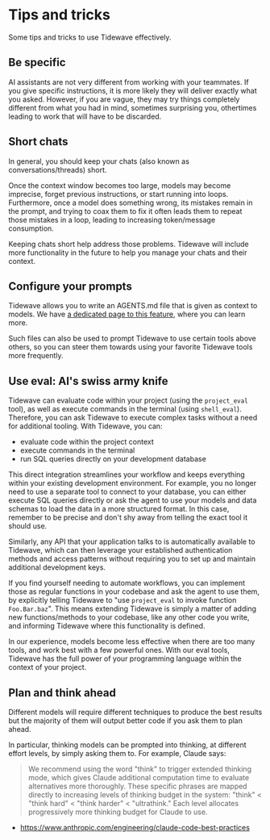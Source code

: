 # Tips and tricks

Some tips and tricks to use Tidewave effectively.

## Be specific

AI assistants are not very different from working with your teammates.
If you give specific instructions, it is more likely they will deliver
exactly what you asked. However, if you are vague, they may try things
completely different from what you had in mind, sometimes surprising you,
othertimes leading to work that will have to be discarded.

## Short chats

In general, you should keep your chats (also known as conversations/threads)
short.

Once the context window becomes too large, models may become imprecise,
forget previous instructions, or start running into loops. Furthermore,
once a model does something wrong, its mistakes remain in the prompt,
and trying to coax them to fix it often leads them to repeat those mistakes
in a loop, leading to increasing token/message consumption.

Keeping chats short help address those problems. Tidewave will
include more functionality in the future to help you manage your chats
and their context.

## Configure your prompts

Tidewave allows you to write an AGENTS.md file that is given as context
to models. We have [a dedicated page to this feature](agentsmd.md),
where you can learn more.

Such files can also be used to prompt Tidewave to use certain tools
above others, so you can steer them towards using your favorite
Tidewave tools more frequently.

## Use eval: AI's swiss army knife

Tidewave can evaluate code within your project (using the `project_eval` tool),
as well as execute commands in the terminal (using `shell_eval`). Therefore,
you can ask Tidewave to execute complex tasks without a need for additional
tooling. With Tidewave, you can:

  * evaluate code within the project context
  * execute commands in the terminal
  * run SQL queries directly on your development database

This direct integration streamlines your workflow and keeps everything within
your existing development environment. For example, you no longer need to use
a separate tool to connect to your database, you can either execute SQL queries
directly or ask the agent to use your models and data schemas to load the data
in a more structured format. In this case, remember to be precise and don't shy
away from telling the exact tool it should use.

Similarly, any API that your application talks to is automatically available
to Tidewave, which can then leverage your established authentication methods
and access patterns without requiring you to set up and maintain additional
development keys.

If you find yourself needing to automate workflows, you can implement those
as regular functions in your codebase and ask the agent to use them, by
explicitly telling Tidewave to "use `project_eval` to invoke function
`Foo.Bar.baz`". This means extending Tidewave is simply a matter of adding
new functions/methods to your codebase, like any other code you write, and
informing Tidewave where this functionality is defined.

In our experience, models become less effective when there are too many
tools, and work best with a few powerful ones. With our eval tools, Tidewave
has the full power of your programming language within the context of your
project.

## Plan and think ahead

Different models will require different techniques to produce the best
results but the majority of them will output better code if you ask them
to plan ahead.

In particular, thinking models can be prompted into thinking, at different
effort levels, by simply asking them to. For example, Claude says:

> We recommend using the word "think" to trigger extended thinking mode,
> which gives Claude additional computation time to evaluate alternatives
> more thoroughly. These specific phrases are mapped directly to increasing
> levels of thinking budget in the system: "think" < "think hard" <
> "think harder" < "ultrathink." Each level allocates progressively more
> thinking budget for Claude to use.

- https://www.anthropic.com/engineering/claude-code-best-practices